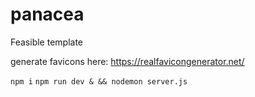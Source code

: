 # panacea
Feasible template

generate favicons here: https://realfavicongenerator.net/

```npm i```
```npm run dev & && nodemon server.js```
